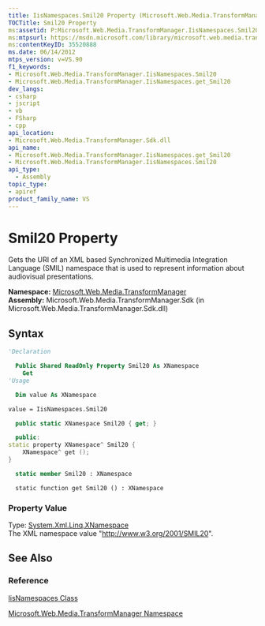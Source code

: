 ```yaml
---
title: IisNamespaces.Smil20 Property (Microsoft.Web.Media.TransformManager)
TOCTitle: Smil20 Property
ms:assetid: P:Microsoft.Web.Media.TransformManager.IisNamespaces.Smil20
ms:mtpsurl: https://msdn.microsoft.com/library/microsoft.web.media.transformmanager.iisnamespaces.smil20(v=VS.90)
ms:contentKeyID: 35520888
ms.date: 06/14/2012
mtps_version: v=VS.90
f1_keywords:
- Microsoft.Web.Media.TransformManager.IisNamespaces.Smil20
- Microsoft.Web.Media.TransformManager.IisNamespaces.get_Smil20
dev_langs:
- csharp
- jscript
- vb
- FSharp
- cpp
api_location:
- Microsoft.Web.Media.TransformManager.Sdk.dll
api_name:
- Microsoft.Web.Media.TransformManager.IisNamespaces.get_Smil20
- Microsoft.Web.Media.TransformManager.IisNamespaces.Smil20
api_type:
  - Assembly
topic_type:
- apiref
product_family_name: VS
---
```


# Smil20 Property

Gets the URI of an XML based Synchronized Multimedia Integration Language (SMIL) namespace that is used to represent information about audiovisual presentations.

**Namespace:**  [Microsoft.Web.Media.TransformManager](microsoft-web-media-transformmanager-namespace.md)  
**Assembly:**  Microsoft.Web.Media.TransformManager.Sdk (in Microsoft.Web.Media.TransformManager.Sdk.dll)

## Syntax

```vb
'Declaration

  Public Shared ReadOnly Property Smil20 As XNamespace
    Get
'Usage

  Dim value As XNamespace

value = IisNamespaces.Smil20
```

```csharp
  public static XNamespace Smil20 { get; }
```

```cpp
  public:
static property XNamespace^ Smil20 {
    XNamespace^ get ();
}
```

``` fsharp
  static member Smil20 : XNamespace
```

```jscript
  static function get Smil20 () : XNamespace
```

### Property Value

Type: [System.Xml.Linq.XNamespace](https://msdn.microsoft.com/library/bb291898)  
The XML namespace value "<http://www.w3.org/2001/SMIL20>".  

## See Also

### Reference

[IisNamespaces Class](iisnamespaces-class-microsoft-web-media-transformmanager.md)

[Microsoft.Web.Media.TransformManager Namespace](microsoft-web-media-transformmanager-namespace.md)
